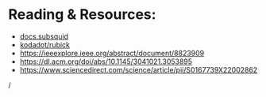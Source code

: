 # Reading & Resources:
- [docs.subsquid](https://docs.subsquid.io/)
- [kodadot/rubick](https://github.com/kodadot/rubick/)
- https://ieeexplore.ieee.org/abstract/document/8823909
- https://dl.acm.org/doi/abs/10.1145/3041021.3053895
- https://www.sciencedirect.com/science/article/pii/S0167739X22002862
<div class="absolute right-5px bottom-5px">
<SlideCurrentNo /> / <SlidesTotal />
</div>